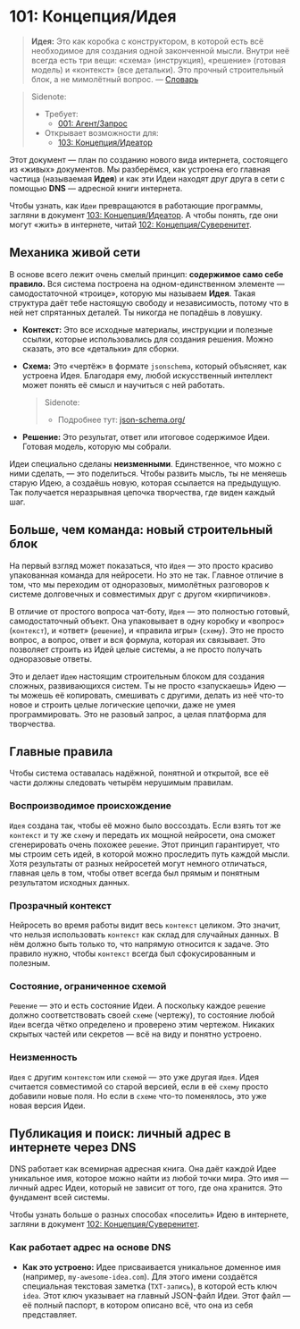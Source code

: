 # 101: Концепция/Идея

> **Идея:** Это как коробка с конструктором, в которой есть всё необходимое для создания одной законченной мысли. Внутри неё всегда есть три вещи: «схема» (инструкция), «решение» (готовая модель) и «контекст» (все детальки). Это прочный строительный блок, а не мимолётный вопрос. — [Словарь](./000_glossary.md)

> Sidenote:
>
> - Требует:
>   - [001: Агент/Запрос](./001_agent_request.md)
> - Открывает возможности для:
>   - [103: Концепция/Идеатор](./103_concept_ideator.md)

Этот документ — план по созданию нового вида интернета, состоящего из «живых» документов. Мы разберёмся, как устроена его главная частица (называемая **Идея**) и как эти Идеи находят друг друга в сети с помощью **DNS** — адресной книги интернета.

Чтобы узнать, как `Идеи` превращаются в работающие программы, загляни в документ [103: Концепция/Идеатор](./103_concept_ideator.md). А чтобы понять, где они могут «жить» в интернете, читай [102: Концепция/Суверенитет](./102_concept_sovereignty.md).

## Механика живой сети

В основе всего лежит очень смелый принцип: **содержимое само себе правило.** Вся система построена на одном-единственном элементе — самодостаточной «троице», которую мы называем **Идея**. Такая структура даёт тебе настоящую свободу и независимость, потому что в ней нет спрятанных деталей. Ты никогда не попадёшь в ловушку.

- **Контекст:** Это все исходные материалы, инструкции и полезные ссылки, которые использовались для создания решения. Можно сказать, это все «детальки» для сборки.
- **Схема:** Это «чертёж» в формате `jsonschema`, который объясняет, как устроена Идея. Благодаря ему, любой искусственный интеллект может понять её смысл и научиться с ней работать.

  > Sidenote:
  >
  > - Подробнее тут: [json-schema.org/](https://json-schema.org/)

- **Решение:** Это результат, ответ или итоговое содержимое Идеи. Готовая модель, которую мы собрали.

Идеи специально сделаны **неизменными**. Единственное, что можно с ними сделать, — это поделиться. Чтобы развить мысль, ты не меняешь старую Идею, а создаёшь новую, которая ссылается на предыдущую. Так получается неразрывная цепочка творчества, где виден каждый шаг.

## Больше, чем команда: новый строительный блок

На первый взгляд может показаться, что `Идея` — это просто красиво упакованная команда для нейросети. Но это не так. Главное отличие в том, что мы переходим от одноразовых, мимолётных разговоров к системе долговечных и совместимых друг с другом «кирпичиков».

В отличие от простого вопроса чат-боту, `Идея` — это полностью готовый, самодостаточный объект. Она упаковывает в одну коробку и «вопрос» (`контекст`), и «ответ» (`решение`), и «правила игры» (`схему`). Это не просто вопрос, а вопрос, ответ и вся формула, которая их связывает. Это позволяет строить из Идей целые системы, а не просто получать одноразовые ответы.

Это и делает `Идею` настоящим строительным блоком для создания сложных, развивающихся систем. Ты не просто «запускаешь» Идею — ты можешь её копировать, смешивать с другими, делать из неё что-то новое и строить целые логические цепочки, даже не умея программировать. Это не разовый запрос, а целая платформа для творчества.

## Главные правила

Чтобы система оставалась надёжной, понятной и открытой, все её части должны следовать четырём нерушимым правилам.

### Воспроизводимое происхождение

`Идея` создана так, чтобы её можно было воссоздать. Если взять тот же `контекст` и ту же `схему` и передать их мощной нейросети, она сможет сгенерировать очень похожее `решение`. Этот принцип гарантирует, что мы строим сеть идей, в которой можно проследить путь каждой мысли. Хотя результаты от разных нейросетей могут немного отличаться, главная цель в том, чтобы ответ всегда был прямым и понятным результатом исходных данных.

### Прозрачный контекст

Нейросеть во время работы видит весь `контекст` целиком. Это значит, что нельзя использовать `контекст` как склад для случайных данных. В нём должно быть только то, что напрямую относится к задаче. Это правило нужно, чтобы `контекст` всегда был сфокусированным и полезным.

### Состояние, ограниченное схемой

`Решение` — это и есть состояние Идеи. А поскольку каждое `решение` должно соответствовать своей `схеме` (чертежу), то состояние любой `Идеи` всегда чётко определено и проверено этим чертежом. Никаких скрытых частей или секретов — всё на виду и понятно устроено.

### Неизменность

`Идея` с другим `контекстом` или `схемой` — это уже другая `Идея`. Идея считается совместимой со старой версией, если в её `схему` просто добавили новые поля. Но если в `схеме` что-то поменялось, это уже новая версия Идеи.

## Публикация и поиск: личный адрес в интернете через DNS

DNS работает как всемирная адресная книга. Она даёт каждой Идее уникальное имя, которое можно найти из любой точки мира. Это имя — личный адрес Идеи, который не зависит от того, где она хранится. Это фундамент всей системы.

Чтобы узнать больше о разных способах «поселить» Идею в интернете, загляни в документ [102: Концепция/Суверенитет](./102_concept_sovereignty.md).

### Как работает адрес на основе DNS

- **Как это устроено:** Идее присваивается уникальное доменное имя (например, `my-awesome-idea.com`). Для этого имени создаётся специальная текстовая заметка (`ТХТ-запись`), в которой есть ключ `idea`. Этот ключ указывает на главный JSON-файл Идеи. Этот файл — её полный паспорт, в котором описано всё, что она из себя представляет.